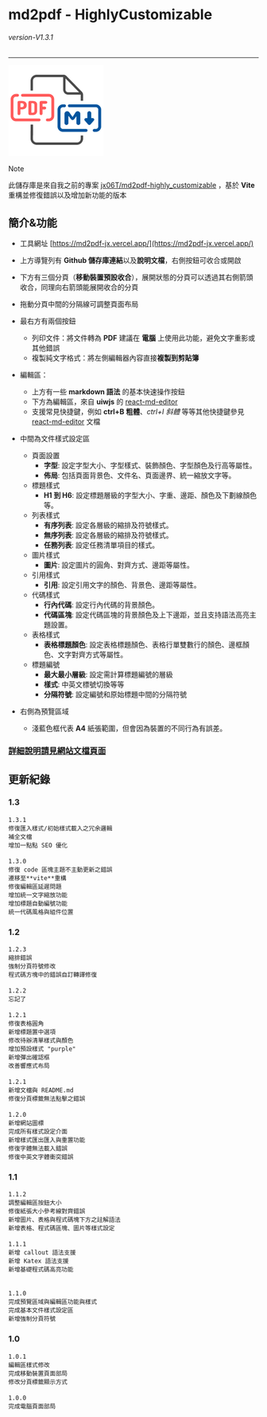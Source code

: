 # md2pdf - HighlyCustomizable

###### _version-V1.3.1_

---

![logo](/public/logo192.png)

> [!NOTE]
> 此儲存庫是來自我之前的專案 [jx06T/md2pdf-highly_customizable](https://github.com/jx06T/md2pdf-highly_customizable/tree/main) ，基於 **Vite** 重構並修復錯誤以及增加新功能的版本 
>

## 簡介&功能

- 工具網址 [https://md2pdf-jx.vercel.app/](https://md2pdf-jx.vercel.app/)
- 上方導覽列有 **Github 儲存庫連結**以及**說明文檔**，右側按鈕可收合或開啟
- 下方有三個分頁（**移動裝置預設收合**），展開狀態的分頁可以透過其右側箭頭收合，同理向右箭頭能展開收合的分頁
- 拖動分頁中間的分隔線可調整頁面布局
- 最右方有兩個按鈕
  - 列印文件：將文件轉為 **PDF** 建議在 **電腦** 上使用此功能，避免文字重影或其他錯誤
  - 複製純文字格式：將左側編輯器內容直接**複製到剪貼簿**
- 編輯區：
  - 上方有一些 **markdown 語法** 的基本快速操作按鈕
  - 下方為編輯區，來自 **uiwjs** 的 [react-md-editor](https://github.com/uiwjs/react-md-editor)
  - 支援常見快捷鍵，例如 **ctrl+B 粗體**、_ctrl+I 斜體_ 等等其他快捷鍵參見 [react-md-editor](https://github.com/uiwjs/react-md-editor) 文檔
- 中間為文件樣式設定區
  - 頁面設置
    - **字型**: 設定字型大小、字型樣式、裝飾顏色、字型顏色及行高等屬性。
    - **佈局**: 包括頁面背景色、文件名、頁面邊界、統一縮放文字等。
  - 標題樣式
    - **H1 到 H6**: 設定標題層級的字型大小、字重、邊距、顏色及下劃線顏色等。
  - 列表樣式
    - **有序列表**: 設定各層級的縮排及符號樣式。
    - **無序列表**: 設定各層級的縮排及符號樣式。
    - **任務列表**: 設定任務清單項目的樣式。
  - 圖片樣式
    - **圖片**: 設定圖片的圓角、對齊方式、邊距等屬性。
  - 引用樣式
    - **引用**: 設定引用文字的顏色、背景色、邊距等屬性。
  - 代碼樣式
    - **行內代碼**: 設定行內代碼的背景顏色。
    - **代碼區塊**: 設定代碼區塊的背景顏色及上下邊距，並且支持語法高亮主題設置。
  - 表格樣式
    - **表格標題顏色**: 設定表格標題顏色、表格行單雙數行的顏色、邊框顏色、文字對齊方式等屬性。
  - 標題編號
    - **最大最小層級**: 設定需計算標題編號的層級
    - **樣式**: 中英文標號切換等等
    - **分隔符號**: 設定編號和原始標題中間的分隔符號

- 右側為預覽區域
  - 淺藍色框代表 **A4** 紙張範圍，但會因為裝置的不同行為有誤差。

### [詳細說明請見網站文檔頁面](https://md2pdf-jx.vercel.app/docs)

## 更新紀錄

### 1.3
```
1.3.1
修復匯入樣式/初始樣式載入之冗余邏輯
補全文檔
增加一點點 SEO 優化

1.3.0
修復 code 區塊主題不主動更新之錯誤
遷移至**vite**重構
修復編輯區延遲問題
增加統一文字縮放功能
增加標題自動編號功能
統一代碼風格與組件位置

```

### 1.2

```
1.2.3
縮排錯誤
強制分頁符號修改
程式碼方塊中的錯誤自訂轉譯修復

1.2.2
忘記了

1.2.1
修復表格圓角
新增標題置中選項
修改待辦清單樣式與顏色
增加預設樣式 "purple"
新增彈出確認框
改善響應式布局

1.2.1
新增文檔與 README.md
修復分頁標籤無法點擊之錯誤

1.2.0
新增網站圖標
完成所有樣式設定介面
新增樣式匯出匯入與重置功能
修復字體無法載入錯誤
修復中英文字體衝突錯誤

```

### 1.1

```
1.1.2
調整編輯區按鈕大小
修復紙張大小參考線對齊錯誤
新增圖片、表格與程式碼塊下方之註解語法
新增表格、程式碼區塊、圖片等樣式設定

1.1.1
新增 callout 語法支援
新增 Katex 語法支援
新增基礎程式碼高亮功能


1.1.0
完成預覽區域與編輯區功能與樣式
完成基本文件樣式設定區
新增強制分頁符號

```

### 1.0

```
1.0.1
編輯區樣式修改
完成移動裝置頁面部局
修改分頁標籤顯示方式

1.0.0
完成電腦頁面部局

```
